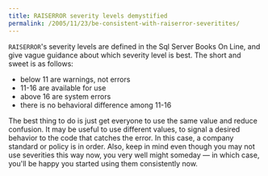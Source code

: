 ```yaml
---
title: RAISERROR severity levels demystified
permalink: /2005/11/23/be-consistent-with-raiserror-severitites/
---
```

`RAISERROR`'s severity levels are defined in the Sql Server Books On Line, and give vague guidance about which severity level is best. The short and sweet is as follows:

*   below 11 are warnings, not errors
*   11-16 are available for use
*   above 16 are system errors
*   there is no behavioral difference among 11-16

The best thing to do is just get everyone to use the same value and reduce confusion. It may be useful to use different values, to signal a desired behavior to the code that catches the error. In this case, a company standard or policy is in order. Also, keep in mind even though you may not use severities this way now, you very well might someday &#8212; in which case, you'll be happy you started using them consistently now.
